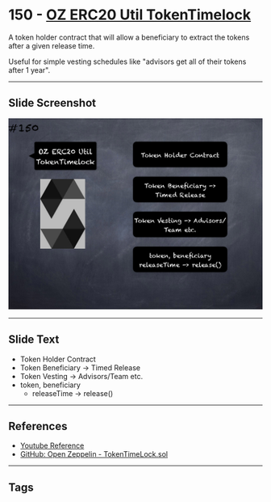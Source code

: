 # 150 - [OZ ERC20 Util TokenTimelock](OZ%20ERC20%20Util%20TokenTimelock.md)
A token holder contract that will allow a beneficiary to extract the tokens after a given release time. 

Useful for simple vesting schedules like "advisors get all of their tokens after 1 year".

___
## Slide Screenshot
![150.png](../../images/3.%20Solidity%20201/150.png)
___
## Slide Text
- Token Holder Contract
- Token Beneficiary -> Timed Release
- Token Vesting -> Advisors/Team etc.
- token, beneficiary
	- releaseTime -> release()
___
## References
- [Youtube Reference](https://youtu.be/C0zBhTgppLQ?t=1204)
- [GitHub: Open Zeppelin - TokenTimeLock.sol](https://github.com/OpenZeppelin/openzeppelin-contracts/blob/master/contracts/token/ERC20/utils/TokenTimelock.sol)
___
## Tags